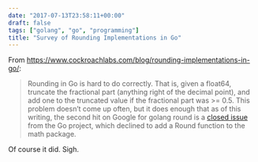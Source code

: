 ```yaml
---
date: "2017-07-13T23:58:11+00:00"
draft: false
tags: ["golang", "go", "programming"]
title: "Survey of Rounding Implementations in Go"
---
```

From https://www.cockroachlabs.com/blog/rounding-implementations-in-go/:

>Rounding in Go is hard to do correctly. That is, given a float64, truncate the fractional part (anything right of the decimal point), and add one to the truncated value if the fractional part was >= 0.5. This problem doesn’t come up often, but it does enough that as of this writing, the second hit on Google for golang round is a [closed issue](https://github.com/golang/go/issues/4594) from the Go project, which declined to add a Round function to the math package.

Of course it did. Sigh.
